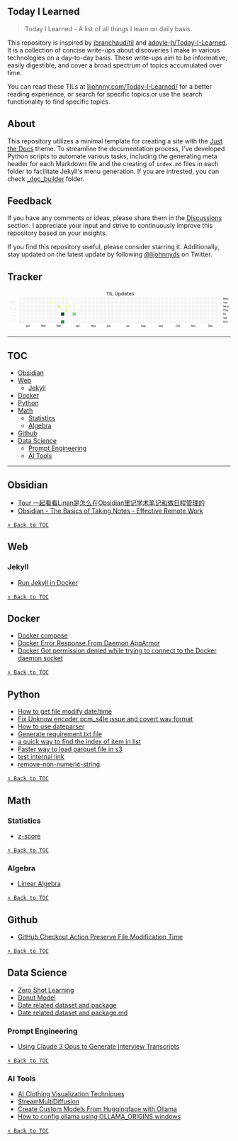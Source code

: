 ## Today I Learned

> Today I Learned - A list of all things I learn on daily basis.

This repository is inspired by [jbranchaud/til](https://github.com/jbranchaud/til) and [adoyle-h/Today-I-Learned](https://github.com/adoyle-h/Today-I-Learned). It is a collection  of concise write-ups about discoveries I make in various technologies on a day-to-day basis. These write-ups aim to be informative, easily digestible, and cover a broad spectrum of topics accumulated over time.

You can read these TILs at [lijohnny.com/Today-I-Learned/](https://lijohnny.com/Today-I-Learned/) for a better reading experience, or search for specific topics.or use the search functionality to find specific topics.

## About  

This repository utilizes a minimal template for creating a site with the [Just the Docs](https://just-the-docs.github.io/just-the-docs/) theme. To streamline the documentation process, I've developed Python scripts to automate various tasks, including the generating meta header for each Markdown file and the creating of `index.md` files in each folder to facilitate Jekyll's menu generation. If you are intrested, you can check [_doc_builder](/_doc_builder/) folder.


## Feedback

If you have any comments or ideas, please share them in the [Discussions](https://github.com/itslijohnny/Today-I-Learned/discussions) section. I appreciate your input and strive to continuously improve this repository based on your insights.

If you find this repository useful, please consider starring it. Additionally, stay updated on the latest update by following [@lijohnnyds](https://twitter.com/lijohnnyds) on Twitter.

## Tracker
![image](assets/til_update.png)

------
## TOC
<!-- toc -->
<!-- <details close> -->
<!-- <summary>Collapse/Expand</summary> -->
- [Obsidian](#obsidian)
- [Web](#web)
  - [Jekyll](#jekyll)
- [Docker](#docker)
- [Python](#python)
- [Math](#math)
  - [Statistics](#statistics)
  - [Algebra](#algebra)
- [Github](#github)
- [Data Science](#data-science)
  - [Prompt Engineering](#prompt-engineering)
  - [AI Tools](#ai-tools)

<!-- </details> -->
<!-- tocstop -->
------
## Obsidian
- [Tour 一起看看Linan是怎么在Obsidian里记学术笔记和做日程管理的](obsidian/Tour%20一起看看Linan是怎么在Obsidian里记学术笔记和做日程管理的.md)
- [Obsidian - The Basics of Taking Notes - Effective Remote Work](obsidian/Obsidian%20-%20The%20Basics%20of%20Taking%20Notes%20-%20Effective%20Remote%20Work.md)


[`⬆ Back to TOC`](#toc)
## Web
### Jekyll
- [Run Jekyll in Docker](web/Jekyll/run-jekyll-in-docker.md)


[`⬆ Back to TOC`](#toc)
## Docker
- [Docker compose](docker/docker-compose.md)
- [Docker Error Response From Daemon AppArmor](docker/Docker%20Error%20Response%20From%20Daemon%20AppArmor.md)
- [Docker Got permission denied while trying to connect to the Docker daemon socket](docker/Docker%20Got%20permission%20denied%20while%20trying%20to%20connect%20to%20the%20Docker%20daemon%20socket.md)


[`⬆ Back to TOC`](#toc)
## Python
- [How to get file modify date/time](python/how-to-get-file-modify-datetime.md)
- [Fix Unknow encoder pcm_s4le issue and covert wav format](python/Fix%20Unknow%20encoder%20pcm_s4le%20issue%20and%20covert%20wav%20format.md)
- [How to use dateparser](python/How%20to%20use%20dateparser.md)
- [Generate requirement.txt file](python/generate-requirement.md)
- [a quick way to find the index of item in list](python/find-index.md)
- [Faster way to load parquet file in s3](python/Faster%20way%20to%20load%20parquet%20file%20in%20s3.md)
- [test internal link](python/test%20internal%20link.md)
- [remove-non-numeric-string](python/remove-non-numeric-string.md)


[`⬆ Back to TOC`](#toc)
## Math
### Statistics
- [z-score](math/statistics/z-score.md)


[`⬆ Back to TOC`](#toc)
### Algebra
- [Linear Algebra](math/algebra/linear-algebra.md)


[`⬆ Back to TOC`](#toc)
## Github
- [GitHub Checkout Action Preserve File Modification Time](github/restore_file_datetime.md)


[`⬆ Back to TOC`](#toc)
## Data Science
- [Zero Shot Learning](ds/zero-shot-model.md)
- [Donut Model](ds/dount_model.md)
- [Date related dataset and package](ds/Date%20related%20dataset%20and%20package.md)
- [Date related dataset and package.md  ](ds/date-related-dataset-and-package.md)
### Prompt Engineering
- [Using Claude 3 Opus to Generate Interview Transcripts](ds/prompt-engineering/Using%20Claude%203%20Opus%20to%20Generate%20Interview%20Transcripts.md)


[`⬆ Back to TOC`](#toc)
### AI Tools
- [AI Clothing Visualization Techniques](ds/ai-tools/AI%20Clothing%20Visualization%20Techniques.md)
- [StreamMultiDiffusion](ds/ai-tools/StreamMultiDiffusion.md)
- [Create Custom Models From Huggingface with Ollama](ds/ai-tools/Create%20Custom%20Models%20From%20Huggingface%20with%20Ollama.md)
- [How to config ollama using OLLAMA_ORIGINS windows](ds/ai-tools/How%20to%20config%20ollama%20using%20OLLAMA_ORIGINS%20windows.md)


[`⬆ Back to TOC`](#toc)